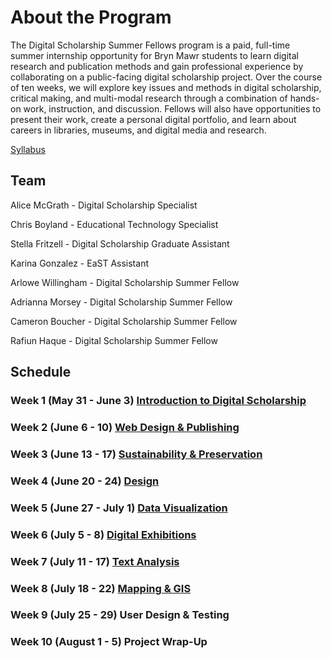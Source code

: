 # About the Program

The Digital Scholarship Summer Fellows program is a paid, full-time summer internship opportunity for Bryn Mawr students to learn digital research and publication methods and gain professional experience by collaborating on a public-facing digital scholarship project. Over the course of ten weeks, we will explore key issues and methods in digital scholarship, critical making, and multi-modal research through a combination of hands-on work, instruction, and discussion. Fellows will also have opportunities to present their work, create a personal digital portfolio, and learn about careers in libraries, museums, and digital media and research.

[Syllabus](syllabus.md)

## Team

Alice McGrath - Digital Scholarship Specialist

Chris Boyland - Educational Technology Specialist

Stella Fritzell - Digital Scholarship Graduate Assistant

Karina Gonzalez - EaST Assistant

Arlowe Willingham - Digital Scholarship Summer Fellow

Adrianna Morsey - Digital Scholarship Summer Fellow

Cameron Boucher - Digital Scholarship Summer Fellow

Rafiun Haque - Digital Scholarship Summer Fellow


## Schedule

### Week 1 (May 31 - June 3) [Introduction to Digital Scholarship](weeks/01-intro.md)

### Week 2 (June 6 - 10) [Web Design & Publishing](weeks/02-webdev.md)

### Week 3 (June 13 - 17) [Sustainability & Preservation](weeks/03-pres.md)

### Week 4 (June 20 - 24) [Design](weeks/04-design.md)

### Week 5 (June 27 - July 1) [Data Visualization](weeks/05-viz.md)

### Week 6 (July 5 - 8) [Digital Exhibitions](weeks/06-exhib.md)

### Week 7 (July 11 - 17) [Text Analysis](weeks/07-text.md)

### Week 8 (July 18 - 22) [Mapping & GIS](weeks/08-map.md)

### Week 9 (July 25 - 29) User Design & Testing

### Week 10 (August 1 - 5) Project Wrap-Up
